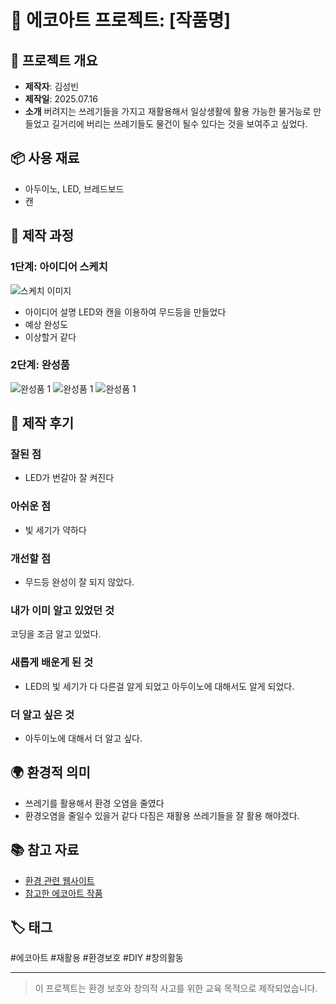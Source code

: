 # 🌱 에코아트 프로젝트: [작품명]

## 📖 프로젝트 개요
- **제작자**: 김성빈
- **제작일**: 2025.07.16
- **소개**
  버려지는 쓰레기들을 가지고 재활용해서 일상생활에 활용 가능한 물거능로 만들었고 길거리에 버리는 쓰레기들도 물건이 될수 있다는 것을 보여주고 싶었다.


## 📦 사용 재료
- 아두이노, LED, 브레드보드
- 캔

## 🔧 제작 과정

### 1단계: 아이디어 스케치
![스케치 이미지](20250716_142600.jpg)
- 아이디어 설명
LED와 캔을 이용하여 무드등을 만들었다
- 예상 완성도
- 이상할거 같다

### 2단계: 완성품
![완성품 1](20250716_140831.jpg)
![완성품 1](20250716_140834.jpg)
![완성품 1](20250716_150311.jpg)

## 💭 제작 후기
### 잘된 점
- LED가 번갈아 잘 켜진다

### 아쉬운 점
- 빛 세기가 약하다

### 개선할 점
- 무드등 완성이 잘 되지 않았다.

### 내가 이미 알고 있었던 것
 코딩을 조금 알고 있었다.

### 새롭게 배운게 된 것
- LED의 빛 세기가 다 다른걸 알게 되었고 아두이노에 대해서도 알게 되었다.

### 더 알고 싶은 것
- 아두이노에 대해서 더 알고 싶다.

## 🌍 환경적 의미
- 쓰레기를 활용해서 환경 오염을 줄였다
- 환경오염을 줄일수 있을거 같다
  다짐은 재활용 쓰레기들을 잘 활용 해야겠다.
## 📚 참고 자료
- [환경 관련 웹사이트](링크)
- [참고한 에코아트 작품](링크)

## 🏷️ 태그
#에코아트 #재활용 #환경보호 #DIY #창의활동

---

> 이 프로젝트는 환경 보호와 창의적 사고를 위한 교육 목적으로 제작되었습니다.
